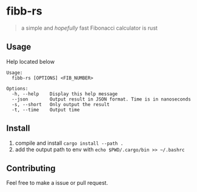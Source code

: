 #  fibb-rs

> a simple and *hopefully* fast Fibonacci calculator is rust

## Usage

Help located below
```
Usage:
  fibb-rs [OPTIONS] <FIB_NUMBER>

Options:
  -h, --help    Display this help message
  --json        Output result in JSON format. Time is in nanoseconds
  -s, --short   Only output the result
  -t, --time    Output time
```

## Install

1. compile and install `cargo install --path .`
2. add the output path to env with `echo $PWD/.cargo/bin >> ~/.bashrc`

## Contributing

Feel free to make a issue or pull request.
